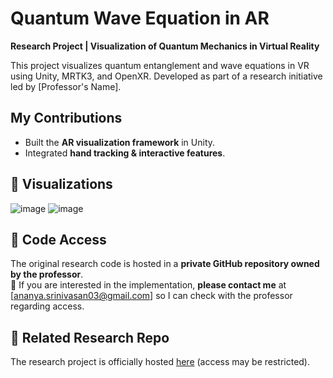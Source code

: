 #  Quantum Wave Equation in AR
**Research Project | Visualization of Quantum Mechanics in Virtual Reality**

This project visualizes quantum entanglement and wave equations in VR using Unity, MRTK3, and OpenXR. Developed as part of a research initiative led by [Professor's Name].

## My Contributions
- Built the **AR visualization framework** in Unity.
- Integrated **hand tracking & interactive features**.


## 📸 Visualizations
![image](https://github.com/user-attachments/assets/8fc15cf9-dbf9-44be-b663-da4d40bc3261)
![image](https://github.com/user-attachments/assets/75eb99df-a493-4569-84fe-4787a6f6d1d5)


## 📜 Code Access
The original research code is hosted in a **private GitHub repository owned by the professor**.  
🔹 If you are interested in the implementation, **please contact me** at [ananya.srinivasan03@gmail.com] so I can check with the professor regarding access.

## 🔗 Related Research Repo
The research project is officially hosted [here](https://github.com/MyunginLee/ArtsOfEntanglement) (access may be restricted).
